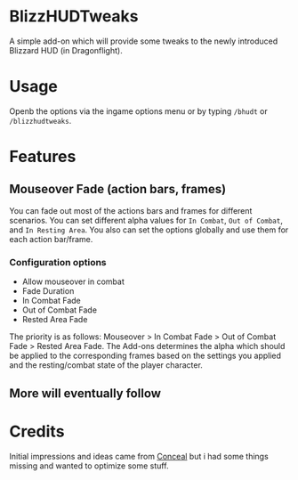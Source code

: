 # BlizzHUDTweaks
A simple add-on which will provide some tweaks to the newly introduced Blizzard HUD (in Dragonflight).

# Usage
Openb the options via the ingame options menu or by typing `/bhudt` or `/blizzhudtweaks`.

# Features
## Mouseover Fade (action bars, frames)
You can fade out most of the actions bars and frames for different scenarios. You can set different alpha values for `In Combat`, `Out of Combat`, and `In Resting Area`. You also can set the options globally and use them for each action bar/frame.

### Configuration options
- Allow mouseover in combat
- Fade Duration
- In Combat Fade
- Out of Combat Fade
- Rested Area Fade

The priority is as follows:
Mouseover > In Combat Fade > Out of Combat Fade > Rested Area Fade.
The Add-ons determines the alpha which should be applied to the corresponding frames based on the settings you applied and the resting/combat state of the player character.

## More will eventually follow

# Credits
Initial impressions and ideas came from [Conceal](https://www.curseforge.com/wow/addons/conceal) but i had some things missing and wanted to optimize some stuff.
